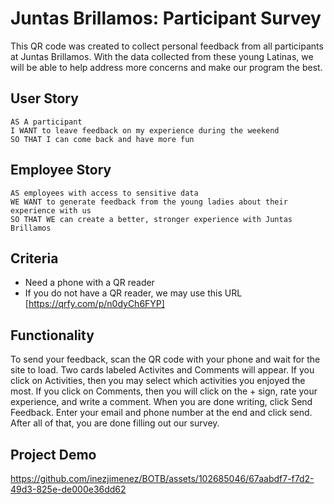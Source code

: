 # Juntas Brillamos: Participant Survey

This QR code was created to collect personal feedback from all participants at Juntas Brillamos. With the data collected from these young Latinas, we will be able to help address more concerns and make our program the best.

## User Story

```
AS A participant
I WANT to leave feedback on my experience during the weekend
SO THAT I can come back and have more fun
```

## Employee Story

```
AS employees with access to sensitive data
WE WANT to generate feedback from the young ladies about their experience with us
SO THAT WE can create a better, stronger experience with Juntas Brillamos
```

## Criteria 
* Need a phone with a QR reader
* If you do not have a QR reader, we may use this URL [https://qrfy.com/p/n0dyCh6FYP]

## Functionality
To send your feedback, scan the QR code with your phone and wait for the site to load. Two cards labeled Activites and Comments will appear. If you click on Activities, then you may select which activities you enjoyed the most. If you click on Comments, then you will click on the + sign, rate your experience, and write a comment. When you are done writing, click Send Feedback. Enter your email and phone number at the end and click send. After all of that, you are done filling out our survey.

## Project Demo

https://github.com/inezjimenez/BOTB/assets/102685046/67aabdf7-f7d2-49d3-825e-de000e36dd62

